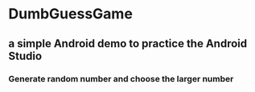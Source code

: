 # DumbGuessGame
## a simple Android demo to practice the Android Studio
### Generate random number and choose the larger number